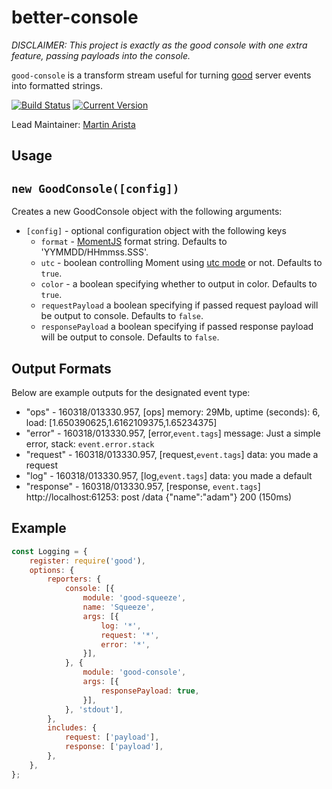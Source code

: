 # better-console

_DISCLAIMER: This project is exactly as the good console with one extra feature, passing payloads into the console._

`good-console` is a transform stream useful for turning [good](https://github.com/hapijs/good) server events into formatted strings.

[![Build Status](https://travis-ci.org/mrtnrst/better-console.svg?branch=master)](https://travis-ci.org/mrtnrst/better-console)
[![Current Version](https://img.shields.io/npm/v/good-console.svg)](https://www.npmjs.com/package/a-better-console)

Lead Maintainer: [Martin Arista](https://github.com/mrtnrst)

## Usage

## `new GoodConsole([config])`
Creates a new GoodConsole object with the following arguments:

- `[config]` - optional configuration object with the following keys
	- `format` - [MomentJS](http://momentjs.com/docs/#/displaying/format/) format string. Defaults to 'YYMMDD/HHmmss.SSS'.
	- `utc` - boolean controlling Moment using [utc mode](http://momentjs.com/docs/#/parsing/utc/) or not. Defaults to `true`.
	- `color` - a boolean specifying whether to output in color. Defaults to `true`.
	- `requestPayload` a boolean specifying if passed request payload will be output to console. Defaults to `false`.
	- `responsePayload` a boolean specifying if passed response payload will be output to console. Defaults to `false`.

## Output Formats

Below are example outputs for the designated event type:

- "ops" - 160318/013330.957, [ops] memory: 29Mb, uptime (seconds): 6, load: [1.650390625,1.6162109375,1.65234375]
- "error" - 160318/013330.957, [error,`event.tags`] message: Just a simple error, stack: `event.error.stack`
- "request" - 160318/013330.957, [request,`event.tags`] data: you made a request
- "log" - 160318/013330.957, [log,`event.tags`] data: you made a default
- "response" - 160318/013330.957, [response, `event.tags`] http://localhost:61253: post /data {"name":"adam"} 200 (150ms)


## Example
```js
const Logging = {
    register: require('good'),
    options: {
        reporters: {
            console: [{
                module: 'good-squeeze',
                name: 'Squeeze',
                args: [{
                    log: '*',
                    request: '*',
                    error: '*',
                }],
            }, {
                module: 'good-console',
                args: [{
                    responsePayload: true,
                }],
            }, 'stdout'],
        },
        includes: {
            request: ['payload'],
            response: ['payload'],
        },
    },
};
```
